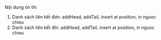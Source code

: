 Nội dung ôn thi
1) Danh sách liên kết đơn: addHead, addTail, insert at position, in nguoc chieu
2) Danh sách liên kết đôi: addHead, addTail, insert at position, in nguoc chieu